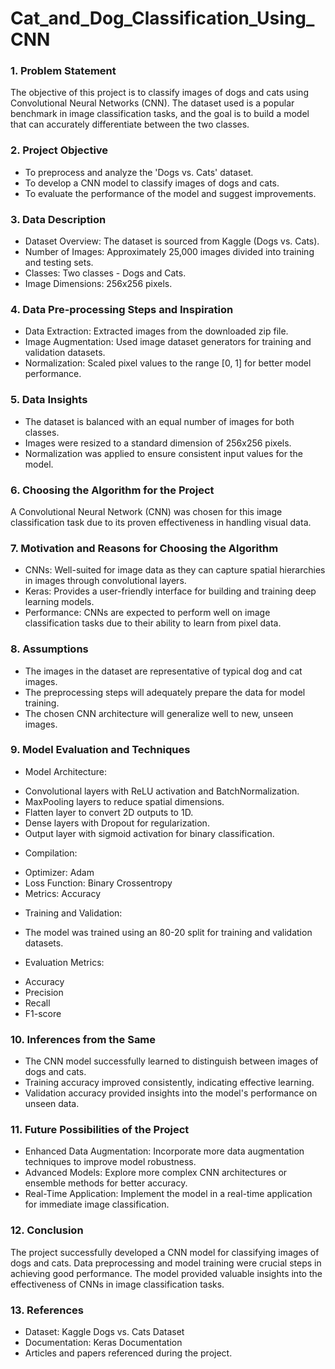 # Cat_and_Dog_Classification_Using_CNN
### 1. Problem Statement
The objective of this project is to classify images of dogs and cats using Convolutional Neural Networks (CNN). The dataset used is a popular benchmark in image classification tasks, and the goal is to build a model that can accurately differentiate between the two classes.
### 2. Project Objective
*	To preprocess and analyze the 'Dogs vs. Cats' dataset.
*	To develop a CNN model to classify images of dogs and cats.
*	To evaluate the performance of the model and suggest improvements.
### 3. Data Description
*	Dataset Overview: The dataset is sourced from Kaggle (Dogs vs. Cats).
*	Number of Images: Approximately 25,000 images divided into training and testing sets.
*	Classes: Two classes - Dogs and Cats.
*	Image Dimensions: 256x256 pixels.
### 4. Data Pre-processing Steps and Inspiration
*	Data Extraction: Extracted images from the downloaded zip file.
*	Image Augmentation: Used image dataset generators for training and validation datasets.
*	Normalization: Scaled pixel values to the range [0, 1] for better model performance.
### 5. Data Insights
*	The dataset is balanced with an equal number of images for both classes.
*	Images were resized to a standard dimension of 256x256 pixels.
*	Normalization was applied to ensure consistent input values for the model.
### 6. Choosing the Algorithm for the Project
A Convolutional Neural Network (CNN) was chosen for this image classification task due to its proven effectiveness in handling visual data.
### 7. Motivation and Reasons for Choosing the Algorithm
*	CNNs: Well-suited for image data as they can capture spatial hierarchies in images through convolutional layers.
*	Keras: Provides a user-friendly interface for building and training deep learning models.
*	Performance: CNNs are expected to perform well on image classification tasks due to their ability to learn from pixel data.
### 8. Assumptions
*	The images in the dataset are representative of typical dog and cat images.
*	The preprocessing steps will adequately prepare the data for model training.
*	The chosen CNN architecture will generalize well to new, unseen images.
### 9. Model Evaluation and Techniques
*	Model Architecture:
  -	Convolutional layers with ReLU activation and BatchNormalization.
  -	MaxPooling layers to reduce spatial dimensions.
  -	Flatten layer to convert 2D outputs to 1D.
  -	Dense layers with Dropout for regularization.
  -	Output layer with sigmoid activation for binary classification.
*	Compilation:
  -	Optimizer: Adam
  -	Loss Function: Binary Crossentropy
  -	Metrics: Accuracy
*	Training and Validation:
  -	The model was trained using an 80-20 split for training and validation datasets.
*	Evaluation Metrics:
  -	Accuracy
  -	Precision
  -	Recall
  -	F1-score
### 10. Inferences from the Same
*	The CNN model successfully learned to distinguish between images of dogs and cats.
*	Training accuracy improved consistently, indicating effective learning.
*	Validation accuracy provided insights into the model's performance on unseen data.
### 11. Future Possibilities of the Project
*	Enhanced Data Augmentation: Incorporate more data augmentation techniques to improve model robustness.
*	Advanced Models: Explore more complex CNN architectures or ensemble methods for better accuracy.
*	Real-Time Application: Implement the model in a real-time application for immediate image classification.
### 12. Conclusion
The project successfully developed a CNN model for classifying images of dogs and cats. Data preprocessing and model training were crucial steps in achieving good performance. The model provided valuable insights into the effectiveness of CNNs in image classification tasks.
### 13. References
* Dataset: Kaggle Dogs vs. Cats Dataset
*	Documentation: Keras Documentation
*	Articles and papers referenced during the project.
